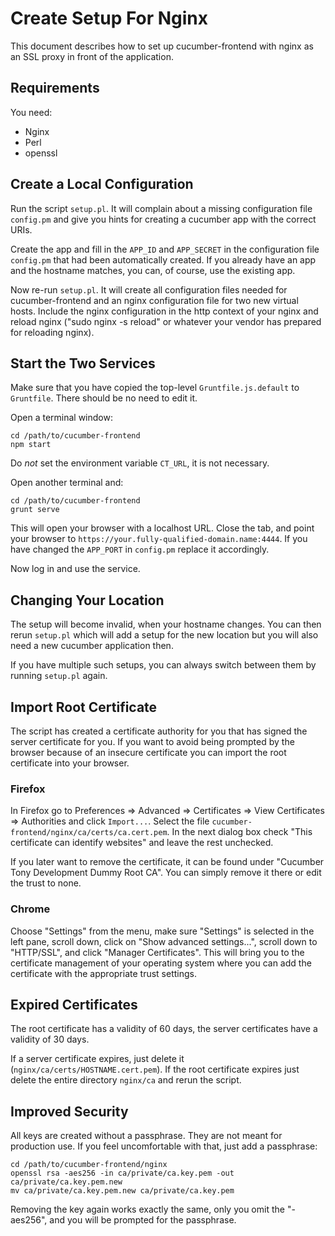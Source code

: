 # Create Setup For Nginx

This document describes how to set up cucumber-frontend with
nginx as an SSL proxy in front of the application.

## Requirements

You need:

- Nginx
- Perl
- openssl

## Create a Local Configuration

Run the script `setup.pl`.  It will complain about a missing configuration file `config.pm` and give you hints for creating a cucumber app with the correct URIs.

Create the app and fill in the `APP_ID` and `APP_SECRET` in the configuration file `config.pm` that had been automatically created.  If you already have an app and the hostname matches, you can, of course, use the existing app.

Now re-run `setup.pl`.  It will create all configuration files needed for cucumber-frontend and an nginx configuration file for two new virtual hosts.  Include the nginx configuration in the http context of your nginx and reload nginx ("sudo nginx -s reload" or whatever your vendor has prepared for reloading nginx).

## Start the Two Services

Make sure that you have copied the top-level `Gruntfile.js.default` to `Gruntfile`.  There should be no need to edit it.

Open a terminal window:

```
cd /path/to/cucumber-frontend
npm start
```

Do *not* set the environment variable `CT_URL`, it is not necessary.

Open another terminal and:

```
cd /path/to/cucumber-frontend
grunt serve
```

This will open your browser with a localhost URL.  Close the tab, and point your browser to `https://your.fully-qualified-domain.name:4444`.  If you have changed the `APP_PORT` in `config.pm` replace it accordingly.

Now log in and use the service.

## Changing Your Location

The setup will become invalid, when your hostname changes.  You can then rerun `setup.pl` which will add a setup for the new location but you will also need a new cucumber application then.

If you have multiple such setups, you can always switch between them by running `setup.pl` again.

## Import Root Certificate

The script has created a certificate authority for you that has signed the server certificate for you.  If you want to avoid being prompted by the browser because of an insecure certificate you can import the root certificate into your browser.

### Firefox

In Firefox go to Preferences => Advanced => Certificates => View Certificates => Authorities and click `Import...`.  Select the file `cucumber-frontend/nginx/ca/certs/ca.cert.pem`.  In the next dialog box check "This certificate can identify websites" and leave the rest unchecked.

If you later want to remove the certificate, it can be found under "Cucumber Tony Development Dummy Root CA".  You can simply remove it there or edit the trust to none.

### Chrome

Choose "Settings" from the menu, make sure "Settings" is selected in the left pane, scroll down, click on "Show advanced settings...", scroll down to "HTTP/SSL", and click "Manager Certificates".  This will bring you to the certificate management of your operating system where you can add the certificate with the appropriate trust settings.

## Expired Certificates

The root certificate has a validity of 60 days, the server certificates have a validity of 30 days.

If a server certificate expires, just delete it (`nginx/ca/certs/HOSTNAME.cert.pem`).  If the root certificate expires just delete the entire directory `nginx/ca` and rerun the script.

## Improved Security

All keys are created without a passphrase.  They are not meant for production use.  If you feel uncomfortable with that, just add a passphrase:

```
cd /path/to/cucumber-frontend/nginx
openssl rsa -aes256 -in ca/private/ca.key.pem -out ca/private/ca.key.pem.new
mv ca/private/ca.key.pem.new ca/private/ca.key.pem
```

Removing the key again works exactly the same, only you omit the "-aes256", and you will be prompted for the passphrase.

